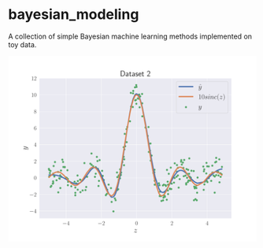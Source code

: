 # bayesian_modeling
A collection of simple Bayesian machine learning methods implemented on toy data. 

<img src="extras/2d_dataset2.pdf" width="800" />
